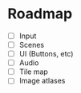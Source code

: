 # Roadmap

* [ ] Input
* [ ] Scenes
* [ ] UI (Buttons, etc)
* [ ] Audio
* [ ] Tile map
* [ ] Image atlases
